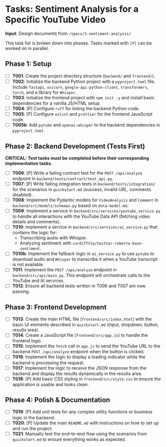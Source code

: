# Tasks: Sentiment Analysis for a Specific YouTube Video

**Input**: Design documents from `/specs/1-sentiment-analysis/`

This task list is broken down into phases. Tasks marked with `[P]` can be worked on in parallel.

## Phase 1: Setup

- [ ] **T001**: Create the project directory structure (`backend/` and `frontend/`).
- [ ] **T002**: Initialize the backend Python project with a `pyproject.toml` file. Include `fastapi`, `uvicorn`, `google-api-python-client`, `transformers`, `torch`, and a library for `Whisper`.
- [ ] **T003**: Initialize the frontend project with `npm init -y` and install basic dependencies for a vanilla JS/HTML setup.
- [ ] **T004**: [P] Configure `ruff` for linting the backend Python code.
- [ ] **T005**: [P] Configure `eslint` and `prettier` for the frontend JavaScript code.
- [ ] **T005b**: Add `pytube` and `openai-whisper` to the backend dependencies in `pyproject.toml`.

## Phase 2: Backend Development (Tests First)

**CRITICAL: Test tasks must be completed before their corresponding implementation tasks.**

- [ ] **T006**: [P] Write a failing contract test for the `POST /api/analyze` endpoint in `backend/tests/contract/test_api.py`.
- [ ] **T007**: [P] Write failing integration tests in `backend/tests/integration/` for the scenarios in `quickstart.md` (success, invalid URL, comments disabled).
- [ ] **T008**: Implement the Pydantic models for `VideoAnalysis` and `Comment` in `backend/src/models/schemas.py` based on `data-model.md`.
- [ ] **T009**: Implement a service in `backend/src/services/youtube_service.py` to handle all interactions with the YouTube Data API (fetching video details and comments).
- [ ] **T010**: Implement a service in `backend/src/services/ai_service.py` that contains the logic for:
    - Transcribing audio with Whisper.
    - Analyzing sentiment with `cardiffnlp/twitter-roberta-base-sentiment`.
- [ ] **T010b**: Implement the fallback logic in `ai_service.py` to use `pytube` to download audio and `Whisper` to transcribe it when a YouTube transcript is not available.
- [ ] **T011**: Implement the `POST /api/analyze` endpoint in `backend/src/api/main.py`. This endpoint will orchestrate calls to the YouTube and AI services.
- [ ] **T012**: Ensure all backend tests written in T006 and T007 are now passing.

## Phase 3: Frontend Development

- [ ] **T013**: Create the main HTML file (`frontend/src/index.html`) with the basic UI elements described in `quickstart.md` (input, dropdown, button, results area).
- [ ] **T014**: Create a JavaScript file (`frontend/src/app.js`) to handle the frontend logic.
- [ ] **T015**: Implement the `fetch` call in `app.js` to send the YouTube URL to the backend `POST /api/analyze` endpoint when the button is clicked.
- [ ] **T016**: Implement the logic to display a loading indicator while the backend is processing the request.
- [ ] **T017**: Implement the logic to receive the JSON response from the backend and display the results dynamically in the results area.
- [ ] **T018**: [P] Add basic CSS styling in `frontend/src/style.css` to ensure the application is usable and looks clean.

## Phase 4: Polish & Documentation

- [ ] **T019**: [P] Add unit tests for any complex utility functions or business logic in the backend.
- [ ] **T020**: [P] Update the main `README.md` with instructions on how to set up and run the project.
- [ ] **T021**: Manually test the end-to-end flow using the scenarios from `quickstart.md` to ensure everything works as expected.
